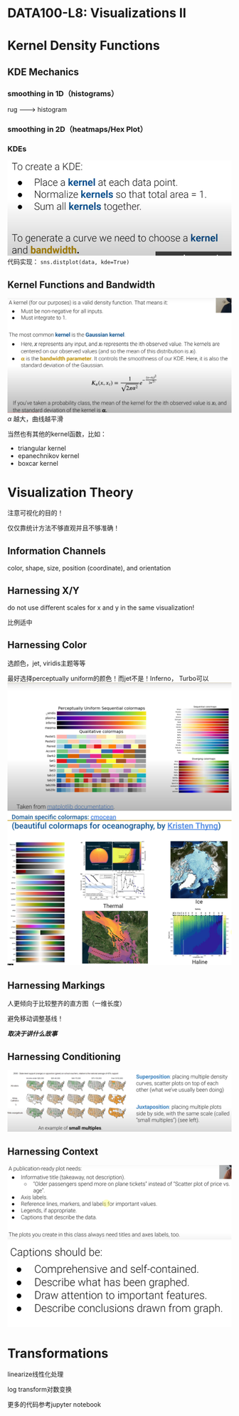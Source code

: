 # DATA100-L8: Visualizations Ⅱ


# Kernel Density Functions
## KDE Mechanics
### smoothing in 1D（histograms）
rug ---> histogram
### smoothing in 2D（heatmaps/Hex Plot）
### KDEs
![alt text](image.png)
代码实现：
`sns.distplot(data, kde=True)`
## Kernel Functions and Bandwidth
![alt text](image-1.png)
$\alpha$ 越大，曲线越平滑

当然也有其他的kernel函数，比如：
- triangular kernel
- epanechnikov kernel
- boxcar kernel

# Visualization Theory
注意可视化的目的！

仅仅靠统计方法不够直观并且不够准确！
## Information Channels
color, shape, size, position (coordinate), and orientation
## Harnessing X/Y
do not use different scales for x and y in the same visualization!

比例适中
## Harnessing Color
选颜色，jet, viridis主题等等

最好选择perceptually uniform的颜色！而jet不是！Inferno， Turbo可以
![alt text](image-2.png)
![alt text](image-3.png)
## Harnessing Markings
人更倾向于比较整齐的直方图（一维长度）

避免移动调整基线！

***取决于讲什么故事***
## Harnessing Conditioning
![alt text](image-4.png)
## Harnessing Context
![alt text](image-5.png)
![alt text](image-6.png)

# Transformations
linearize线性化处理

log transform对数变换

更多的代码参考jupyter notebook
